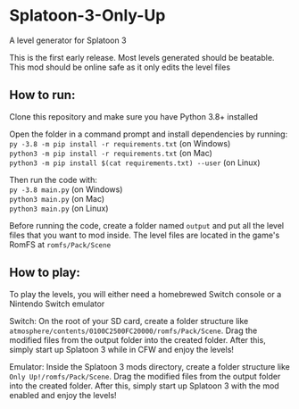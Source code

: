 # Splatoon-3-Only-Up
A level generator for Splatoon 3

This is the first early release. Most levels generated should be beatable.
This mod should be online safe as it only edits the level files

## How to run:

Clone this repository and make sure you have Python 3.8+ installed

Open the folder in a command prompt and install dependencies by running:  
`py -3.8 -m pip install -r requirements.txt` (on Windows)  
`python3 -m pip install -r requirements.txt` (on Mac)  
`python3 -m pip install $(cat requirements.txt) --user` (on Linux)

Then run the code with:  
`py -3.8 main.py` (on Windows)  
`python3 main.py` (on Mac)  
`python3 main.py` (on Linux)  

Before running the code, create a folder named `output` and put all the level files that you want to mod inside.
The level files are located in the game's RomFS at `romfs/Pack/Scene`

## How to play:

To play the levels, you will either need a homebrewed Switch console or a Nintendo Switch emulator

Switch: On the root of your SD card, create a folder structure like `atmosphere/contents/0100C2500FC20000/romfs/Pack/Scene`.
Drag the modified files from the output folder into the created folder.
After this, simply start up Splatoon 3 while in CFW and enjoy the levels!

Emulator: Inside the Splatoon 3 mods directory, create a folder structure like `Only Up!/romfs/Pack/Scene`.
Drag the modified files from the output folder into the created folder.
After this, simply start up Splatoon 3 with the mod enabled and enjoy the levels!
